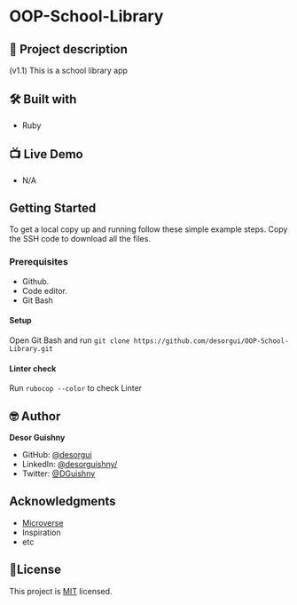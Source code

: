 # OOP-School-Library

## 📑 Project description
(v1.1)
This is a school library app

## 🛠 Built with
- Ruby

## 📺 Live Demo
- N/A

## Getting Started

To get a local copy up and running follow these simple example steps.
Copy the SSH code to download all the files.

### Prerequisites

- Github.
- Code editor.
- Git Bash

#### Setup

Open Git Bash and run
`git clone https://github.com/desorgui/OOP-School-Library.git`


#### Linter check

Run 
`rubocop --color` to check Linter

## 🤓 Author

**Desor Guishny**
- GitHub: [@desorgui](https://github.com/desorgui "Desor's GitHub profile")
- LinkedIn: [@desorguishny/](https://www.linkedin.com/in/desorguishny/ "Desor's Linkedin profile")
- Twitter: [@DGuishny](https://twitter.com/DGuishny "Desor's Twitter profile")

## Acknowledgments

- [Microverse](https://www.microverse.org/)
- Inspiration
- etc


## 📝License
This project is [MIT](./LICENSE) licensed.